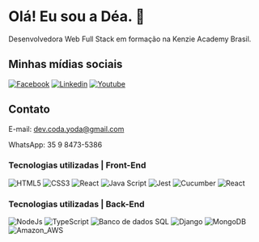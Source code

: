 # Olá! Eu sou a Déa. 🖖

Desenvolvedora Web Full Stack em formação na Kenzie Academy Brasil.

## Minhas mídias sociais

[![Facebook](https://img.shields.io/badge/Facebook-1877F2?style=for-the-badge&logo=facebook&logoColor=white)](https://www.facebook.com/Prof4n4) [![Linkedin](https://img.shields.io/badge/LinkedIn-0077B5?style=for-the-badge&logo=linkedin&logoColor=white)](https://www.linkedin.com/in/andr%C3%A9a-de-mattos-55b833245/) [![Youtube](https://img.shields.io/badge/YouTube-FF0000?style=for-the-badge&logo=youtube&logoColor=white)](https://www.youtube.com/channel/UCUQGkqg9x-jZBtuwynlc6-Q)


## Contato

E-mail: dev.coda.yoda@gmail.com

WhatsApp: 35 9 8473-5386

### Tecnologias utilizadas | Front-End
![HTML5](https://img.shields.io/static/v1?label=M1&message=HTML5&color=brigthgreen)
![CSS3](https://img.shields.io/static/v1?label=M1&message=CSS3&color=brigthgreen)
![React](https://img.shields.io/static/v1?label=M1&message=React&color=brigthgreen)
![Java Script](https://img.shields.io/static/v1?label=M1-M2&message=JavaScript&color=brigthgreen)
![Jest](https://img.shields.io/static/v1?label=M2&message=Jest&color=brigthgreen)
![Cucumber](https://img.shields.io/static/v1?label=M2&message=Cucumber&color=brigthgreen)
![React](https://img.shields.io/static/v1?label=M3&message=React&color=brigthgreen)

### Tecnologias utilizadas | Back-End

![NodeJs](https://img.shields.io/static/v1?label=M4&message=NodeJs&color=blue)
![TypeScript](https://img.shields.io/static/v1?label=M4&message=TypeScriptn&color=blue)
![Banco de dados SQL](https://img.shields.io/static/v1?label=M4&message=Banco_de_Dados_SQL&color=blue)
![Django](https://img.shields.io/static/v1?label=M5&message=Django&color=blue)
![MongoDB](https://img.shields.io/static/v1?label=M5&message=MongoDB&color=blue)
![Amazon_AWS](https://img.shields.io/static/v1?label=M5&message=Amazon_AWS&color=blue)




